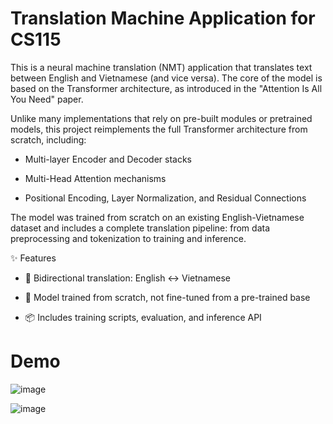 # Translation Machine Application for CS115
This is a neural machine translation (NMT) application that translates text between English and Vietnamese (and vice versa). The core of the model is based on the Transformer architecture, as introduced in the "Attention Is All You Need" paper.

Unlike many implementations that rely on pre-built modules or pretrained models, this project reimplements the full Transformer architecture from scratch, including:

* Multi-layer Encoder and Decoder stacks

* Multi-Head Attention mechanisms

* Positional Encoding, Layer Normalization, and Residual Connections

The model was trained from scratch on an existing English-Vietnamese dataset and includes a complete translation pipeline: from data preprocessing and tokenization to training and inference.

✨ Features
* 🔁 Bidirectional translation: English ↔ Vietnamese

* 🧪 Model trained from scratch, not fine-tuned from a pre-trained base

* 📦 Includes training scripts, evaluation, and inference API

# Demo
![image](https://github.com/user-attachments/assets/34485f25-201a-4c28-a483-0f456b7d612e)

![image](https://github.com/user-attachments/assets/a5912b31-6f63-4845-b94c-265ce5d864c5)



